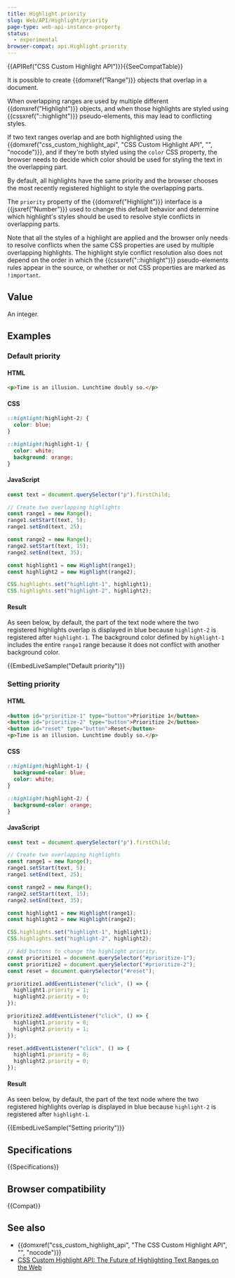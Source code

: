 ```yaml
---
title: Highlight.priority
slug: Web/API/Highlight/priority
page-type: web-api-instance-property
status:
  - experimental
browser-compat: api.Highlight.priority
---
```


{{APIRef("CSS Custom Highlight API")}}{{SeeCompatTable}}

It is possible to create {{domxref("Range")}} objects that overlap in a document.

When overlapping ranges are used by multiple different {{domxref("Highlight")}} objects, and when those highlights are styled using {{cssxref("::highlight")}} pseudo-elements, this may lead to conflicting styles.

If two text ranges overlap and are both highlighted using the {{domxref("css_custom_highlight_api", "CSS Custom Highlight API", "", "nocode")}}, and if they're both styled using the `color` CSS property, the browser needs to decide which color should be used for styling the text in the overlapping part.

By default, all highlights have the same priority and the browser chooses the most recently registered highlight to style the overlapping parts.

The `priority` property of the {{domxref("Highlight")}} interface is a {{jsxref("Number")}} used to change this default behavior and determine which highlight's styles should be used to resolve style conflicts in overlapping parts.

Note that all the styles of a highlight are applied and the browser only needs to resolve conflicts when the same CSS properties are used by multiple overlapping highlights. The highlight style conflict resolution also does not depend on the order in which the {{cssxref("::highlight")}} pseudo-elements rules appear in the source, or whether or not CSS properties are marked as `!important`.

## Value

An integer.

## Examples

### Default priority

#### HTML

```html
<p>Time is an illusion. Lunchtime doubly so.</p>
```

#### CSS

```css
::highlight(highlight-2) {
  color: blue;
}

::highlight(highlight-1) {
  color: white;
  background: orange;
}
```

#### JavaScript

```js
const text = document.querySelector("p").firstChild;

// Create two overlapping highlights
const range1 = new Range();
range1.setStart(text, 5);
range1.setEnd(text, 25);

const range2 = new Range();
range2.setStart(text, 15);
range2.setEnd(text, 35);

const highlight1 = new Highlight(range1);
const highlight2 = new Highlight(range2);

CSS.highlights.set("highlight-1", highlight1);
CSS.highlights.set("highlight-2", highlight2);
```

#### Result

As seen below, by default, the part of the text node where the two registered highlights overlap is displayed in blue because `highlight-2` is registered after `highlight-1`. The background color defined by `highlight-1` includes the entire `range1` range because it does not conflict with another background color.

{{EmbedLiveSample("Default priority")}}

### Setting priority

#### HTML

```html
<button id="prioritize-1" type="button">Prioritize 1</button>
<button id="prioritize-2" type="button">Prioritize 2</button>
<button id="reset" type="button">Reset</button>
<p>Time is an illusion. Lunchtime doubly so.</p>
```

#### CSS

```css
::highlight(highlight-1) {
  background-color: blue;
  color: white;
}

::highlight(highlight-2) {
  background-color: orange;
}
```

#### JavaScript

```js
const text = document.querySelector("p").firstChild;

// Create two overlapping highlights
const range1 = new Range();
range1.setStart(text, 5);
range1.setEnd(text, 25);

const range2 = new Range();
range2.setStart(text, 15);
range2.setEnd(text, 35);

const highlight1 = new Highlight(range1);
const highlight2 = new Highlight(range2);

CSS.highlights.set("highlight-1", highlight1);
CSS.highlights.set("highlight-2", highlight2);

// Add buttons to change the highlight priority.
const prioritize1 = document.querySelector("#prioritize-1");
const prioritize2 = document.querySelector("#prioritize-2");
const reset = document.querySelector("#reset");

prioritize1.addEventListener("click", () => {
  highlight1.priority = 1;
  highlight2.priority = 0;
});

prioritize2.addEventListener("click", () => {
  highlight1.priority = 0;
  highlight2.priority = 1;
});

reset.addEventListener("click", () => {
  highlight1.priority = 0;
  highlight2.priority = 0;
});
```

#### Result

As seen below, by default, the part of the text node where the two registered highlights overlap is displayed in blue because `highlight-2` is registered after `highlight-1`.

{{EmbedLiveSample("Setting priority")}}

## Specifications

{{Specifications}}

## Browser compatibility

{{Compat}}

## See also

- {{domxref("css_custom_highlight_api", "The CSS Custom Highlight API", "", "nocode")}}
- [CSS Custom Highlight API: The Future of Highlighting Text Ranges on the Web](https://css-tricks.com/css-custom-highlight-api-early-look/)
